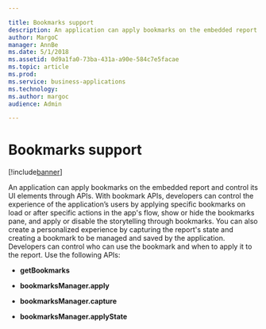 ```yaml
---

title: Bookmarks support
description: An application can apply bookmarks on the embedded report and control its UI elements through APIs.
author: MargoC
manager: AnnBe
ms.date: 5/1/2018
ms.assetid: 0d9a1fa0-73ba-431a-a90e-584c7e5facae
ms.topic: article
ms.prod: 
ms.service: business-applications
ms.technology: 
ms.author: margoc
audience: Admin

---
```

#  Bookmarks support




[!include[banner](../../../includes/banner.md)]

An application can apply bookmarks on the embedded report and control its UI
elements through APIs. With bookmark APIs, developers can control the experience
of the application’s users by applying specific bookmarks on load or after
specific actions in the app's flow, show or hide the bookmarks pane, and apply
or disable the storytelling through bookmarks. You can also create a
personalized experience by capturing the report's state and creating a bookmark
to be managed and saved by the application. Developers can control who can use
the bookmark and when to apply it to the report. Use the following APIs:

-   **getBookmarks**

-   **bookmarksManager.apply**

-   **bookmarksManager.capture**

-   **bookmarksManager.applyState**
